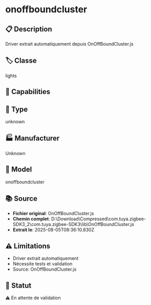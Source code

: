 # onoffboundcluster

## 📋 Description
Driver extrait automatiquement depuis OnOffBoundCluster.js

## 🏷️ Classe
lights

## 🔧 Capabilities


## 📡 Type
unknown

## 🏭 Manufacturer
Unknown

## 📱 Model
onoffboundcluster

## 📚 Source
- **Fichier original**: OnOffBoundCluster.js
- **Chemin complet**: D:\Download\Compressed\com.tuya.zigbee-SDK3_2\com.tuya.zigbee-SDK3\lib\OnOffBoundCluster.js
- **Extrait le**: 2025-08-05T08:36:10.830Z

## ⚠️ Limitations
- Driver extrait automatiquement
- Nécessite tests et validation
- Source: OnOffBoundCluster.js

## 🚀 Statut
⚠️ En attente de validation
